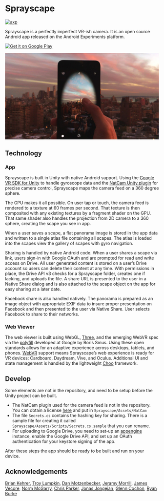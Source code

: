 # Sprayscape 
[![axp](https://www.androidexperiments.com/assets/img/axpbadge.svg)](https://www.androidexperiments.com/experiment/sprayscape)

Sprayscape is a perfectly imperfect VR-ish camera. It is an open source Android app released on the Android Experiments platform. 

[<img alt="Get it on Google Play" height="45px" src="https://play.google.com/intl/en_us/badges/images/apps/en-play-badge-border.png" />](https://play.google.com/store/apps/details?id=com.androidexperiments.sprayscape)

![Sprayscape](sprayscape.jpg)

## Technology
### App
Sprayscape is built in Unity with native Android support. Using the [Google VR SDK for Unity](https://developers.google.com/vr/unity/) to handle gyroscope data and the [NatCam Unity plugin](https://www.assetstore.unity3d.com/en/#!/content/52154) for precise camera control, Sprayscape maps the camera feed on a 360 degree sphere.

The GPU makes it all possible. On user tap or touch, the camera feed is rendered to a texture at 60 frames per second. That texture is then composited with any existing textures by a fragment shader on the GPU. That same shader also handles the projection from 2D camera to a 360 sphere, creating the scape you see in app.

When a user saves a scape, a flat panorama image is stored in the app data and written to a single atlas file containing all scapes. The atlas is loaded into the scapes view the gallery of scapes with gyro navigation.

Sharing is handled by native Android code. When a user shares a scape via link, users sign-in with Google OAuth and are prompted for read and write access on Drive. All user generated content is stored on a user’s Drive account so users can delete their content at any time. With permissions in place, the Drive API v3 checks for a Sprayscape folder, creates one if lacking, and uploads the file. A share URL is presented to the user in a Native Share dialog and is also attached to the scape object on the app for easy sharing at a later date.

Facebook share is also handled natively. The panorama is prepared as an image object with appropriate EXIF data to insure proper presentation on Facebook and then presented to the user via Native Share. User selects Facebook to share to their networks.

### Web Viewer
The web viewer is built using WebGL,  [Three](https://threejs.org/), and the emerging WebVR spec via the [polyfill](https://github.com/borismus/webvr-polyfill) developed at Google by Boris Smus. Using these open standards allows for an adaptive experience across desktops, tablets, and phones. [WebVR](https://webvr.info) support means Sprayscape’s web experience is ready for VR devices: Cardboard, Daydream, Vive, and Oculus. Additional UI and state management is handled by the lightweight [Choo](https://github.com/yoshuawuyts/choo) framework.


## Develop
Some elements are not in the repository, and need to be setup before the Unity project can be built. 

- The NatCam plugin used for the camera feed is not in the repository. You can obtain a license [here](https://www.assetstore.unity3d.com/en/#!/content/52154) and put in `Sprayscape/Assets/NatCam` 
- The file `Secrets.cs` contains the hashing key for sharing. There is a sample file for creating it called `Sprayscape/Assets/Scripts/Secrets.cs.sample` that you can rename. 
- For uploading to Google Drive, you need to set-up an [appengine](https://appengine.google.com) instance, enable the Google Drive API, and set up an OAuth authentication for your keystore signing of the app.

After these steps the app should be ready to be built and run on your device.

## Acknowledgements
[Brian Kehrer](https://github.com/birdimus),
[Troy Lumpkin](https://github.com/troylumpkin),
[Dan Motzenbecker](https://github.com/dmotz),
[Jeramy Morrill](https://github.com/theceremony),
[James Vecore](https://github.com/jamesvecore),
[Norm McGarry](https://github.com/normmcgarry),
[Chris Parker](https://github.com/seep),
[Jonas Jongejan](https://github.com/HalfdanJ),
[Glenn Cochon](https://github.com/glenncochon),
[Ryan Burke](https://github.com/ryburke)
